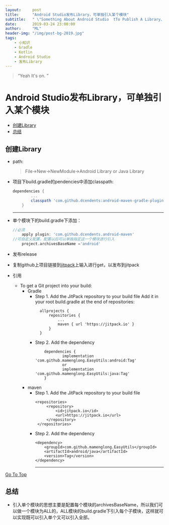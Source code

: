 ```yaml
---
layout:     post
title:      "Android Studio发布Library，可单独引入某个模块"
subtitle:   " \"Something About Android Studio  tTo Publish A Library、.\""
date:       2019-03-24 23:00:00
author:     "ML"
header-img: "/img/post-bg-2019.jpg"
tags:
    - 小知识
    - Gradle
    - Kotlin
    - Android Studio
    - 发布Library
---
```

> “Yeah It's on. ”
<p id = "top"></p>


# Android Studio发布Library，可单独引入某个模块
- [创建Library](#top)
- [总结](#summary)

## 创建Library  
- path:
  > File->New->NewModule->Android Library or Java Library

- 项目下build.gradle的pendencies中添加classpath:
    ```gradle
    dependencies {
            ...
            classpath 'com.github.dcendents:android-maven-gradle-plugin:2.1'
        }
    ```
    ------
- 单个模块下的build.gradle下添加：
    ```gradle
    //必须
        apply plugin: 'com.github.dcendents.android-maven'
    //可自定义配置，配置以后可以单独指定这一个模块进行引入
        project.archivesBaseName ='android'
    ```
- 发布release
- 复制github上项目链接到[jitpack](https://jitpack.io)上输入进行get，以发布到jitpack
- 引用
  - To get a Git project into your build:
    - Gradle
      -   Step 1. Add the JitPack repository to your build file Add it
          in your root build.gradle at the end of repositories:
           ```
             allprojects {
                 repositories {
                     ...
                     maven { url 'https://jitpack.io' }
                 }
             }
           ``` 
        - Step 2. Add the dependency
            ```
                dependencies {
                        implementation 'com.github.mamenglong.EasyUtils:android:Tag'
                        or
                        implementation 'com.github.mamenglong.EasyUtils:java:Tag'
                }
            ```    
    - maven
      - Step 1. Add the JitPack repository to your build file 
          ```
          <repositories>
               <repository>
                   <id>jitpack.io</id>
                   <url>https://jitpack.io</url>
               </repository>
           </repositories>
          ```
      -  Step 2. Add the dependency 
          ``` 
          <dependency>
              <groupId>com.github.mamenglong.EasyUtils</groupId>
              <artifactId>android/java</artifactId>
              <version>Tag</version>
          </dependency>
          ```
          --------------------- 

 <p id = "summary"></p>

[Go To Top](#top)
## 总结

- 引入单个模块的思想主要是配置每个模块的archivesBaseName，所以我们可以做一个模块为ALL的，ALL模块的build.gradle下引入每个子模块，这样就可以实现既可以引入单个又可以引入全部。





